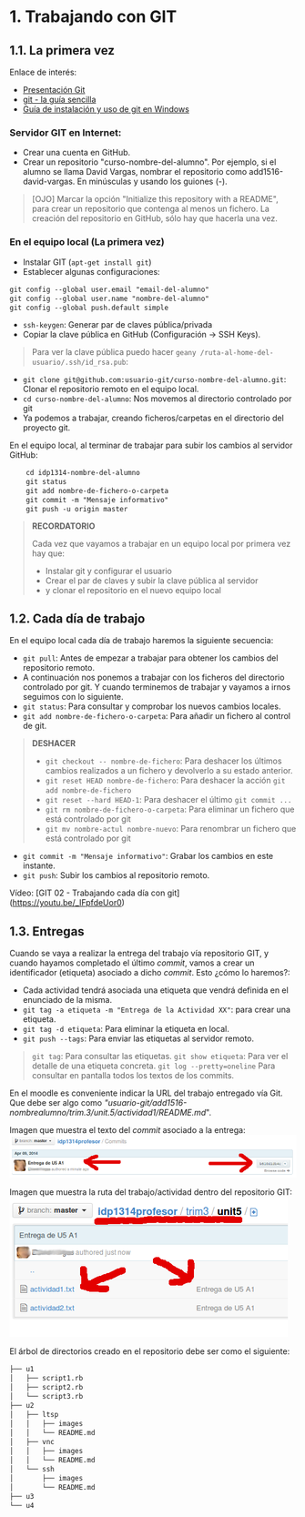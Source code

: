 

# 1. Trabajando con GIT

## 1.1. La primera vez

Enlace de interés:
* [Presentación Git](https://control-versiones-git.netlify.com/)
* [git - la guía sencilla](http://rogerdudler.github.io/git-guide/index.es.html)
* [Guía de instalación y uso de git en Windows](https://github.com/oscarmoreira11/Guides/blob/master/Github-Windows/README.md)

### Servidor GIT en Internet:

* Crear una cuenta en GitHub.
* Crear un repositorio "curso-nombre-del-alumno". Por ejemplo, si el alumno se llama David Vargas,
nombrar el repositorio como add1516-david-vargas. En minúsculas y usando los guiones (-).

> [OJO] Marcar la opción "Initialize this repository with a README", para crear un repositorio que contenga al menos un fichero.
> La creación del repositorio en GitHub, sólo hay que hacerla una vez.

### En el equipo local (La primera vez)

* Instalar GIT (`apt-get install git`)
* Establecer algunas configuraciones:
```
git config --global user.email "email-del-alumno"
git config --global user.name "nombre-del-alumno"
git config --global push.default simple
```
* `ssh-keygen`: Generar par de claves pública/privada
* Copiar la clave pública en GitHub (Configuración -> SSH Keys).

> Para ver la clave pública puedo hacer `geany /ruta-al-home-del-usuario/.ssh/id_rsa.pub`:

* `git clone git@github.com:usuario-git/curso-nombre-del-alumno.git`: Clonar el repositorio remoto en el equipo local.
* `cd curso-nombre-del-alumno`: Nos movemos al directorio controlado por git
* Ya podemos a trabajar, creando ficheros/carpetas en el directorio del proyecto git.

En el equipo local, al terminar de trabajar para subir los cambios al servidor GitHub:
```
    cd idp1314-nombre-del-alumno
    git status
    git add nombre-de-fichero-o-carpeta
    git commit -m "Mensaje informativo"
    git push -u origin master
```
> **RECORDATORIO**
>
> Cada vez que vayamos a trabajar en un equipo local por primera vez hay que:
> * Instalar git y configurar el usuario
> * Crear el par de claves y subir la clave pública al servidor
> * y clonar el repositorio en el nuevo equipo local

## 1.2. Cada día de trabajo

En el equipo local cada día de trabajo haremos la siguiente secuencia:
* `git pull`: Antes de empezar a trabajar para obtener los cambios del repositorio remoto.
* A continuación nos ponemos a trabajar con los ficheros del directorio controlado por git.
Y cuando terminemos de trabajar y vayamos a irnos seguimos con lo siguiente.
* `git status`: Para consultar y comprobar los nuevos cambios locales.
* `git add nombre-de-fichero-o-carpeta`: Para añadir un fichero al control de git.

> **DESHACER**
>
> * `git checkout -- nombre-de-fichero`: Para deshacer los últimos cambios realizados a un fichero y devolverlo a su estado anterior.
> * `git reset HEAD nombre-de-fichero`: Para deshacer la acción `git add nombre-de-fichero`
> * `git reset --hard HEAD-1`: Para deshacer el último `git commit ...`
> * `git rm nombre-de-fichero-o-carpeta`: Para eliminar un fichero que está controlado por git
> * `git mv nombre-actul nombre-nuevo`: Para renombrar un fichero que está controlado por git
>

* `git commit -m "Mensaje informativo"`: Grabar los cambios en este instante.
* `git push`: Subir los cambios al repositorio remoto.

Vídeo: [GIT 02 - Trabajando cada día con git] (https://youtu.be/_IFpfdeUor0)

## 1.3. Entregas

Cuando se vaya a realizar la entrega del trabajo vía repositorio GIT, y cuando hayamos completado
el último *commit*, vamos a crear un identificador (etiqueta) asociado a dicho *commit*.
Esto ¿cómo lo haremos?:
* Cada actividad tendrá asociada una etiqueta que vendrá definida en el enunciado de la misma.
* `git tag -a etiqueta -m "Entrega de la Actividad XX"`: para crear una etiqueta.
* `git tag -d etiqueta`: Para eliminar la etiqueta en local.
* `git push --tags`: Para enviar las etiquetas al servidor remoto.

> `git tag`: Para consultar las etiquetas.
> `git show etiqueta`: Para ver el detalle de una etiqueta concreta.
> `git log --pretty=oneline` Para consultar en pantalla todos los textos de los commits.

En el moodle es conveniente indicar la URL del trabajo entregado vía Git.
Que debe ser algo como *"usuario-git/add1516-nombrealumno/trim.3/unit.5/actividad1/README.md*".

Imagen que muestra el texto del *commit* asociado a la entrega:
![git-repo-tarea-commit](./images/git-repo-tarea-commit.png)

Imagen que muestra la ruta del trabajo/actividad dentro del repositorio GIT:
![git-repo-tarea-url](./images/git-repo-tarea-url.png)

El árbol de directorios creado en el repositorio debe ser como el siguiente:
```
├── u1
│   ├── script1.rb
│   ├── script2.rb
│   └── script3.rb
├── u2
│   ├── ltsp
│   │   ├── images
│   │   └── README.md
│   ├── vnc
│   │   ├── images
│   │   └── README.md
│   └── ssh
│       ├── images
│       └── README.md
├── u3
└── u4    
```
